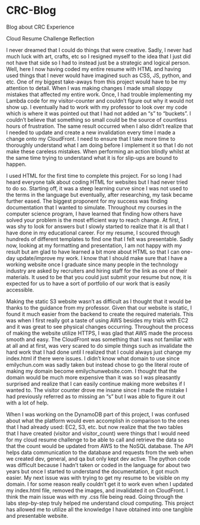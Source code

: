# CRC-Blog
Blog about CRC Experience

Cloud Resume Challenge Reflection

  I never dreamed that I could do things that were creative. Sadly, I never had much luck with art, crafts, etc so I resigned myself to the idea that I just did not have that side so I had to instead just be a strategic and logical person. Well, here I now having coded my entire resume with HTML and having used things that I never would have imagined such as CSS, JS, python, and etc. 
One of my biggest take-aways from this project would have to be my attention to detail. When I was making changes I made small sloppy mistakes that affected my entire work. Once, I had trouble implementing my Lambda code for my visitor-counter and couldn’t figure out why it would not show up. I eventually had to work with my professor to look over my code which is where it was pointed out that I had not added an “s” to “buckets”. I couldn’t believe that something so small could be the source of countless hours of frustration. The same result occurred when I also didn’t realize that I needed to update and create a new invalidation every time I made a change onto my CloudFront. I need to ensure that I take more time to thoroughly understand what I am doing before I implement it so that I do not make these careless mistakes. When performing an action blindly whilst at the same time trying to understand what it is for slip-ups are bound to happen. 

  I used HTML for the first time to complete this project. For so long I had heard everyone talk about coding HTML for websites but I had never tried to do so. Starting off, it was a steep learning curve since I was not used to the terms in the language but eventually, after researching, my task became further eased. The biggest proponent for my success was finding documentation that I wanted to simulate. Throughout my courses in the computer science program, I have learned that finding how others have solved your problem is the most efficient way to reach change. At first, I was shy to look for answers but I slowly started to realize that it is all that I have done in my educational career. For my resume, I scoured through hundreds of different templates to find one that I felt was presentable. Sadly now, looking at my formatting and presentation, I am not happy with my result but am glad to have learned a bit more about HTML so that I can one-day update/improve my work. I know that I should make sure that I have a working website once I graduate since many people in the technology industry are asked by recruiters and hiring staff for the link as one of their materials. It used to be that you could just submit your resume but now, it is expected for us to have a sort of portfolio of our work that is easily accessible. 
  
   Making the static S3 website wasn’t as difficult as I thought that it would be thanks to the guidance from my professor. Given that our website is static, I found it much easier from the backend to create the required materials. This was when I first really got a taste of using AWS besides my trials with EC2 and it was great to see physical changes occurring. Throughout the process of making the website utilize HTTPS, I was glad that AWS made the process smooth and easy. The CloudFront was something that I was not familiar with at all and at first, was very scared to do simple things such as invalidate the hard work that I had done until I realized that I could always just change my index.html if there were issues. I didn’t know what domain to use since emilychun.com was sadly taken but instead chose to go the literal route of making my domain become emilychunwebsite.com. I thought that the domain would be much more expensive than it was so I was pleasantly surprised and realize that I can easily continue making more websites if I wanted to. The visitor counter drove me insane since I made the mistake I had previously referred as to missing an “s” but I was able to figure it out with a lot of help. 
   
  When I was working on the DynamoDB part of this project, I was confused about what the platform would even accomplish in comparison to the ones that I had already used: EC2, S3, etc. but now realize that the two tables that I have created (visitor and visitor_count) were things that I would need for my cloud resume challenge to be able to call and retrieve the data so that the count would be updated from AWS to the NoSQL database. The API helps data communication to the database and requests from the web when we created dev, general, and qa but only kept dev active. The python code was difficult because I hadn’t taken or coded in the language for about two years but once I started to understand the documentation, it got much easier.
My next issue was with trying to get my resume to be visible on my domain. I for some reason really couldn’t get it to work even when I updated my index.html file, removed the images, and invalidated it on CloudFront. I think the main issue was with my .css file being read.
  Going through the labs step-by-step truly helped me understand cloud computing. This project has allowed me to utilize all the knowledge I have obtained into one tangible and presentable website.
